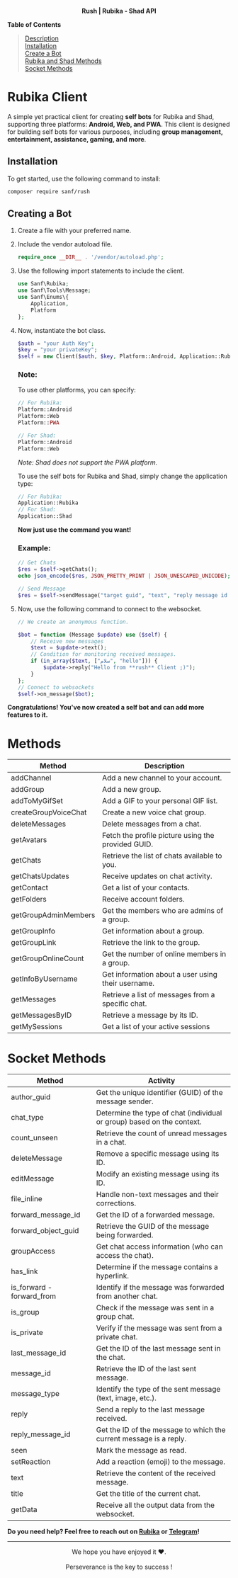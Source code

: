 <p align="center"><b>Rush | Rubika - Shad API</b></p>

**Table of Contents**
>[Description](https://github.com/sanf-dev/sanf?tab=readme-ov-file#rubika-client)<br>
[Installation](https://github.com/sanf-dev/sanf?tab=readme-ov-file#installation)<br>
[Create a Bot](https://github.com/sanf-dev/sanf?tab=readme-ov-file#creating-a-bot)<br>
[Rubika and Shad Methods](https://github.com/sanf-dev/sanf?tab=readme-ov-file#methods)<br>
[Socket Methods](https://github.com/sanf-dev/sanf?tab=readme-ov-file#socket-methods)

# Rubika Client

A simple yet practical client for creating **self bots** for Rubika and Shad, supporting three platforms: **Android, Web, and PWA**. This client is designed for building self bots for various purposes, including **group management, entertainment, assistance, gaming, and more**.

## Installation

To get started, use the following command to install:

```bash
composer require sanf/rush
```

## Creating a Bot

1. Create a file with your preferred name.
2. Include the vendor autoload file.

   ```php
   require_once __DIR__ . '/vendor/autoload.php';
   ```

3. Use the following import statements to include the client.

   ```php
   use Sanf\Rubika;
   use Sanf\Tools\Message;
   use Sanf\Enums\{
       Application,
       Platform
   };
   ```

4. Now, instantiate the bot class.

   ```php
   $auth = "your Auth Key";
   $key = "your privateKey";
   $self = new Client($auth, $key, Platform::Android, Application::Rubika);
   ```

   ### Note:

   To use other platforms, you can specify:

   ```php
   // For Rubika:
   Platform::Android
   Platform::Web
   Platform::PWA

   // For Shad:
   Platform::Android
   Platform::Web
   ```

   _Note: Shad does not support the PWA platform._

   To use the self bots for Rubika and Shad, simply change the application type:

   ```php
   // For Rubika:
   Application::Rubika
   // For Shad:
   Application::Shad
   ```

   **Now just use the command you want!**

   ### Example:

   ```php
   // Get Chats
   $res = $self->getChats();
   echo json_encode($res, JSON_PRETTY_PRINT | JSON_UNESCAPED_UNICODE);

   // Send Message
   $res = $self->sendMessage("target guid", "text", "reply message id (optional, int|string)");
   ```

5. Now, use the following command to connect to the websocket.

   ```php
   // We create an anonymous function.

   $bot = function (Message $update) use ($self) {
       // Receive new messages
       $text = $update->text();
       // Condition for monitoring received messages.
       if (in_array($text, ["سلام", "hello"])) {
           $update->reply("Hello from **rush** Client ;)");
       }
   };
   // Connect to websockets
   $self->on_message($bot);
   ```

**Congratulations! You've now created a self bot and can add more features to it.**

# Methods

| Method               | Description                                        |
| -------------------- | -------------------------------------------------- |
| addChannel           | Add a new channel to your account.                 |
| addGroup             | Add a new group.                                   |
| addToMyGifSet        | Add a GIF to your personal GIF list.               |
| createGroupVoiceChat | Create a new voice chat group.                     |
| deleteMessages       | Delete messages from a chat.                       |
| getAvatars           | Fetch the profile picture using the provided GUID. |
| getChats             | Retrieve the list of chats available to you.       |
| getChatsUpdates      | Receive updates on chat activity.                  |
| getContact           | Get a list of your contacts.                       |
| getFolders           | Receive account folders.                           |
| getGroupAdminMembers | Get the members who are admins of a group.         |
| getGroupInfo         | Get information about a group.                     |
| getGroupLink         | Retrieve the link to the group.                    |
| getGroupOnlineCount  | Get the number of online members in a group.       |
| getInfoByUsername    | Get information about a user using their username. |
| getMessages          | Retrieve a list of messages from a specific chat.  |
| getMessagesByID      | Retrieve a message by its ID.                      |
| getMySessions        | Get a list of your active sessions                 |

# Socket Methods

| Method                    | Activity                                                               |
| ------------------------- | ---------------------------------------------------------------------- |
| author_guid               | Get the unique identifier (GUID) of the message sender.                |
| chat_type                 | Determine the type of chat (individual or group) based on the context. |
| count_unseen              | Retrieve the count of unread messages in a chat.                       |
| deleteMessage             | Remove a specific message using its ID.                                |
| editMessage               | Modify an existing message using its ID.                               |
| file_inline               | Handle non-text messages and their corrections.                        |
| forward_message_id        | Get the ID of a forwarded message.                                     |
| forward_object_guid       | Retrieve the GUID of the message being forwarded.                      |
| groupAccess               | Get chat access information (who can access the chat).                 |
| has_link                  | Determine if the message contains a hyperlink.                         |
| is_forward - forward_from | Identify if the message was forwarded from another chat.               |
| is_group                  | Check if the message was sent in a group chat.                         |
| is_private                | Verify if the message was sent from a private chat.                    |
| last_message_id           | Get the ID of the last message sent in the chat.                       |
| message_id                | Retrieve the ID of the last sent message.                              |
| message_type              | Identify the type of the sent message (text, image, etc.).             |
| reply                     | Send a reply to the last message received.                             |
| reply_message_id          | Get the ID of the message to which the current message is a reply.     |
| seen                      | Mark the message as read.                                              |
| setReaction               | Add a reaction (emoji) to the message.                                 |
| text                      | Retrieve the content of the received message.                          |
| title                     | Get the title of the current chat.                                     |
| getData                   | Receive all the output data from the websocket.                        |

**Do you need help? Feel free to reach out on [Rubika](https://rubika.ir/coder95) or [Telegram](https://t.me/coder95)!**

<hr>
<p align="center">
    We hope you have enjoyed it ❤️.
    <br><br>
    Perseverance is the key to success !
</p>
